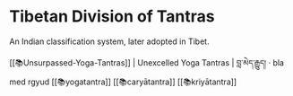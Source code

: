# Tibetan Division of Tantras
An Indian classification system, later adopted in Tibet.



[[📚Unsurpassed-Yoga-Tantras]] | Unexcelled Yoga Tantras | བླ་མེད་རྒྱུད། · bla med rgyud
[[📚yogatantra]]
[[📚caryātantra]]
[[📚kriyātantra]]

